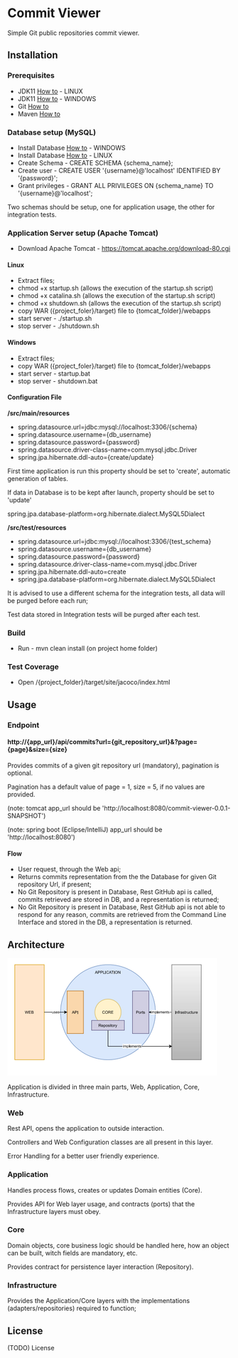 # Commit Viewer

Simple Git public repositories commit viewer.

## Installation

### Prerequisites 
-   JDK11 [How to](https://docs.oracle.com/en/java/javase/11/install/installation-jdk-linux-platforms.html#GUID-737A84E4-2EFF-4D38-8E60-3E29D1B884B8) - LINUX
-   JDK11 [How to](https://docs.oracle.com/en/java/javase/11/install/installation-jdk-microsoft-windows-platforms.html#GUID-A7E27B90-A28D-4237-9383-A58B416071CA) - WINDOWS
-   Git [How to](https://www.linode.com/docs/guides/how-to-install-git-on-linux-mac-and-windows/)
-   Maven [How to](https://maven.apache.org/install.html)

### Database setup (MySQL)

-   Install Database [How to](https://dev.mysql.com/doc/mysql-installation-excerpt/8.0/en/windows-install-archive.html) - WINDOWS
-   Install Database [How to](https://docs.rackspace.com/support/how-to/install-mysql-server-on-the-ubuntu-operating-system/) - LINUX
-   Create Schema - CREATE SCHEMA {schema_name};
-   Create user - CREATE USER '{username}@'localhost' IDENTIFIED BY '{password}';
-   Grant privileges - GRANT ALL PRIVILEGES ON {schema_name} TO '{username}@'localhost';

Two schemas should be setup, one for application usage, the other for integration tests.

### Application Server setup (Apache Tomcat)

-   Download Apache Tomcat - https://tomcat.apache.org/download-80.cgi

#### Linux
-   Extract files;
-   chmod +x startup.sh (allows the execution of the startup.sh script)
-   chmod +x catalina.sh (allows the execution of the startup.sh script)
-   chmod +x shutdown.sh (allows the execution of the startup.sh script)
-   copy WAR ({project_foler}/target) file to {tomcat_folder}/webapps
-   start server - ./startup.sh
-   stop server - ./shutdown.sh

#### Windows
-   Extract files;
-   copy WAR ({project_foler}/target) file to {tomcat_folder}/webapps
-   start server - startup.bat
-   stop server - shutdown.bat
 
#### Configuration File

**/src/main/resources**

-   spring.datasource.url=jdbc:mysql://localhost:3306/{schema}
-   spring.datasource.username={db_username}
-   spring.datasource.password={password}
-   spring.datasource.driver-class-name=com.mysql.jdbc.Driver
-   spring.jpa.hibernate.ddl-auto={create/update}

First time application is run this property should be set to 'create', automatic generation of tables.

If data in Database is to be kept after launch, property should be set to 'update'

spring.jpa.database-platform=org.hibernate.dialect.MySQL5Dialect

**/src/test/resources**

-   spring.datasource.url=jdbc:mysql://localhost:3306/{test_schema}
-   spring.datasource.username={db_username}
-   spring.datasource.password={password}
-   spring.datasource.driver-class-name=com.mysql.jdbc.Driver
-   spring.jpa.hibernate.ddl-auto=create
-   spring.jpa.database-platform=org.hibernate.dialect.MySQL5Dialect

It is advised to use a different schema for the integration tests, all data will be purged before each run;

Test data stored in Integration tests will be purged after each test.

### Build
-   Run - mvn clean install (on project home folder)

### Test Coverage
-   Open /{project_folder}/target/site/jacoco/index.html

## Usage

### Endpoint
#### http://{app_url}/api/commits?url={git_repository_url}&?page={page}&size={size}
Provides commits of a given git repository url (mandatory), pagination is optional.

Pagination has a default value of page = 1, size = 5, if no values are provided.

(note: tomcat app_url should be 'http://localhost:8080/commit-viewer-0.0.1-SNAPSHOT')

(note: spring boot (Eclipse/IntelliJ) app_url should be 'http://localhost:8080')

#### Flow
-   User request, through the Web api;
-   Returns commits representation from the the Database for given Git repository Url, if present;
-   No Git Repository is present in Database, Rest GitHub api is called, commits retrieved are stored in DB, and a representation is returned;
-   No Git Repository is present in Database, Rest GitHub api is not able to respond for any reason, commits are retrieved from the Command Line Interface and stored in the DB, a representation is returned.

## Architecture

![Kiku](images/app_architecture.png)

Application is divided in three main parts, Web, Application, Core, Infrastructure.

### Web 
Rest API, opens the application to outside interaction.

Controllers and Web Configuration classes are all present in this layer.

Error Handling for a better user friendly experience.

### Application
Handles process flows, creates or updates Domain entities (Core).

Provides API for Web layer usage, and contracts (ports) that the Infrastructure layers must obey.

### Core
Domain objects, core business logic should be handled here, how an object can be built, witch fields are mandatory, etc.

Provides contract for persistence layer interaction (Repository).

### Infrastructure
Provides the Application/Core layers with the implementations (adapters/repositories) required to function;

## License

(TODO) License 
